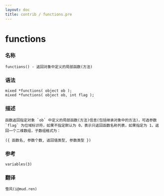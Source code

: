 ```yaml
---
layout: doc
title: contrib / functions.pre
---
```

# functions

### 名称

    functions() - 返回对象中定义的局部函数(方法)

### 语法

    mixed *functions( object ob );
    mixed *functions( object ob, int flag );

### 描述

    函数返回指定对象 `ob` 中定义的局部函数(方法)信息(包括继承对象中的方法)，可选参数 `flag` 为位域标识符，如果不指定默认为 0，表示只返回函数名称列表，如果指定为 1，返回一个二维数组，子数组格式为：

    ({ 函数名, 参数个数, 返回值类型, 参数类型 })

### 参考

    variables(3)

### 翻译 ###

    雪风(i@mud.ren)
